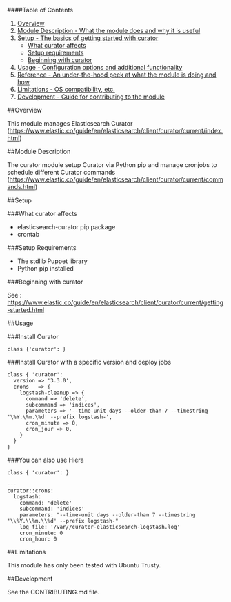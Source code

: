 ####Table of Contents

1. [Overview](#overview)
2. [Module Description - What the module does and why it is useful](#module-description)
3. [Setup - The basics of getting started with curator](#setup)
    * [What curator affects](#what-curator-affects)
    * [Setup requirements](#setup-requirements)
    * [Beginning with curator](#beginning-with-curator)
4. [Usage - Configuration options and additional functionality](#usage)
5. [Reference - An under-the-hood peek at what the module is doing and how](#reference)
5. [Limitations - OS compatibility, etc.](#limitations)
6. [Development - Guide for contributing to the module](#development)

##Overview

This module manages Elasticsearch Curator (https://www.elastic.co/guide/en/elasticsearch/client/curator/current/index.html)

##Module Description

The curator module setup Curator via Python pip and manage cronjobs to schedule different Curator commands (https://www.elastic.co/guide/en/elasticsearch/client/curator/current/commands.html)

##Setup

###What curator affects

* elasticsearch-curator pip package
* crontab

###Setup Requirements

* The stdlib Puppet library
* Python pip installed

###Beginning with curator

See : https://www.elastic.co/guide/en/elasticsearch/client/curator/current/getting-started.html

##Usage

###Install Curator

```
class {'curator': }
```

###Install Curator with a specific version and deploy jobs

```
class { 'curator':
  version => '3.3.0',
  crons   => {
    logstash-cleanup => {
      command => 'delete',
      subcommand => 'indices',
      parameters => '--time-unit days --older-than 7 --timestring '\%Y.\%m.\%d' --prefix logstash-',
      cron_minute => 0,
      cron_jour => 0,
    }
  }
}
```

###You can also use Hiera

```
class { 'curator': }
```

```
---
curator::crons:
  logstash:
    command: 'delete'
    subcommand: 'indices'
    parameters: "--time-unit days --older-than 7 --timestring '\\%Y.\\%m.\\%d' --prefix logstash-"
    log_file: '/var//curator-elasticsearch-logstash.log'
    cron_minute: 0
    cron_hour: 0
```


##Limitations

This module has only been tested with Ubuntu Trusty.

##Development

See the CONTRIBUTING.md file.
